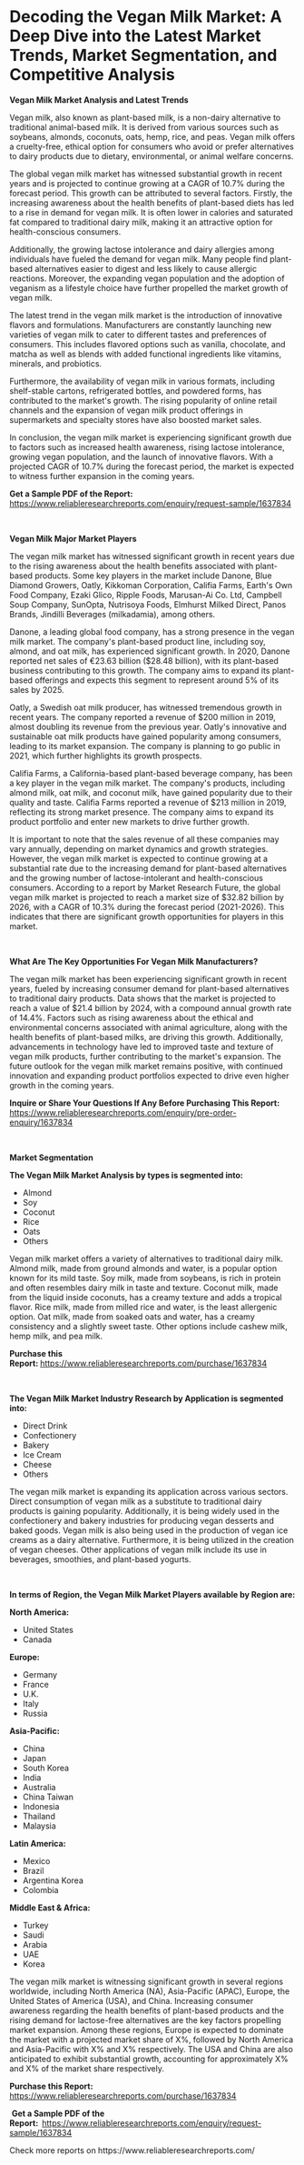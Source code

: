 <p><h1>Decoding the Vegan Milk Market: A Deep Dive into the Latest Market Trends, Market Segmentation, and Competitive Analysis</h1></p><p><strong>Vegan Milk Market Analysis and Latest Trends</strong></p>
<p><p>Vegan milk, also known as plant-based milk, is a non-dairy alternative to traditional animal-based milk. It is derived from various sources such as soybeans, almonds, coconuts, oats, hemp, rice, and peas. Vegan milk offers a cruelty-free, ethical option for consumers who avoid or prefer alternatives to dairy products due to dietary, environmental, or animal welfare concerns.</p><p>The global vegan milk market has witnessed substantial growth in recent years and is projected to continue growing at a CAGR of 10.7% during the forecast period. This growth can be attributed to several factors. Firstly, the increasing awareness about the health benefits of plant-based diets has led to a rise in demand for vegan milk. It is often lower in calories and saturated fat compared to traditional dairy milk, making it an attractive option for health-conscious consumers.</p><p>Additionally, the growing lactose intolerance and dairy allergies among individuals have fueled the demand for vegan milk. Many people find plant-based alternatives easier to digest and less likely to cause allergic reactions. Moreover, the expanding vegan population and the adoption of veganism as a lifestyle choice have further propelled the market growth of vegan milk.</p><p>The latest trend in the vegan milk market is the introduction of innovative flavors and formulations. Manufacturers are constantly launching new varieties of vegan milk to cater to different tastes and preferences of consumers. This includes flavored options such as vanilla, chocolate, and matcha as well as blends with added functional ingredients like vitamins, minerals, and probiotics.</p><p>Furthermore, the availability of vegan milk in various formats, including shelf-stable cartons, refrigerated bottles, and powdered forms, has contributed to the market's growth. The rising popularity of online retail channels and the expansion of vegan milk product offerings in supermarkets and specialty stores have also boosted market sales.</p><p>In conclusion, the vegan milk market is experiencing significant growth due to factors such as increased health awareness, rising lactose intolerance, growing vegan population, and the launch of innovative flavors. With a projected CAGR of 10.7% during the forecast period, the market is expected to witness further expansion in the coming years.</p></p>
<p><strong>Get a Sample PDF of the Report:&nbsp;</strong> <a href="https://www.reliableresearchreports.com/enquiry/request-sample/1637834">https://www.reliableresearchreports.com/enquiry/request-sample/1637834</a></p>
<p>&nbsp;</p>
<p><strong>Vegan Milk Major Market Players</strong></p>
<p><p>The vegan milk market has witnessed significant growth in recent years due to the rising awareness about the health benefits associated with plant-based products. Some key players in the market include Danone, Blue Diamond Growers, Oatly, Kikkoman Corporation, Califia Farms, Earth's Own Food Company, Ezaki Glico, Ripple Foods, Marusan-Ai Co. Ltd, Campbell Soup Company, SunOpta, Nutrisoya Foods, Elmhurst Milked Direct, Panos Brands, Jindilli Beverages (milkadamia), among others.</p><p>Danone, a leading global food company, has a strong presence in the vegan milk market. The company's plant-based product line, including soy, almond, and oat milk, has experienced significant growth. In 2020, Danone reported net sales of €23.63 billion ($28.48 billion), with its plant-based business contributing to this growth. The company aims to expand its plant-based offerings and expects this segment to represent around 5% of its sales by 2025.</p><p>Oatly, a Swedish oat milk producer, has witnessed tremendous growth in recent years. The company reported a revenue of $200 million in 2019, almost doubling its revenue from the previous year. Oatly's innovative and sustainable oat milk products have gained popularity among consumers, leading to its market expansion. The company is planning to go public in 2021, which further highlights its growth prospects.</p><p>Califia Farms, a California-based plant-based beverage company, has been a key player in the vegan milk market. The company's products, including almond milk, oat milk, and coconut milk, have gained popularity due to their quality and taste. Califia Farms reported a revenue of $213 million in 2019, reflecting its strong market presence. The company aims to expand its product portfolio and enter new markets to drive further growth.</p><p>It is important to note that the sales revenue of all these companies may vary annually, depending on market dynamics and growth strategies. However, the vegan milk market is expected to continue growing at a substantial rate due to the increasing demand for plant-based alternatives and the growing number of lactose-intolerant and health-conscious consumers. According to a report by Market Research Future, the global vegan milk market is projected to reach a market size of $32.82 billion by 2026, with a CAGR of 10.3% during the forecast period (2021-2026). This indicates that there are significant growth opportunities for players in this market.</p></p>
<p>&nbsp;</p>
<p><strong>What Are The Key Opportunities For Vegan Milk Manufacturers?</strong></p>
<p><p>The vegan milk market has been experiencing significant growth in recent years, fueled by increasing consumer demand for plant-based alternatives to traditional dairy products. Data shows that the market is projected to reach a value of $21.4 billion by 2024, with a compound annual growth rate of 14.4%. Factors such as rising awareness about the ethical and environmental concerns associated with animal agriculture, along with the health benefits of plant-based milks, are driving this growth. Additionally, advancements in technology have led to improved taste and texture of vegan milk products, further contributing to the market's expansion. The future outlook for the vegan milk market remains positive, with continued innovation and expanding product portfolios expected to drive even higher growth in the coming years.</p></p>
<p><strong>Inquire or Share Your Questions If Any Before Purchasing This Report:</strong> <a href="https://www.reliableresearchreports.com/enquiry/pre-order-enquiry/1637834">https://www.reliableresearchreports.com/enquiry/pre-order-enquiry/1637834</a></p>
<p>&nbsp;</p>
<p><strong>Market Segmentation</strong></p>
<p><strong>The Vegan Milk Market Analysis by types is segmented into:</strong></p>
<p><ul><li>Almond</li><li>Soy</li><li>Coconut</li><li>Rice</li><li>Oats</li><li>Others</li></ul></p>
<p><p>Vegan milk market offers a variety of alternatives to traditional dairy milk. Almond milk, made from ground almonds and water, is a popular option known for its mild taste. Soy milk, made from soybeans, is rich in protein and often resembles dairy milk in taste and texture. Coconut milk, made from the liquid inside coconuts, has a creamy texture and adds a tropical flavor. Rice milk, made from milled rice and water, is the least allergenic option. Oat milk, made from soaked oats and water, has a creamy consistency and a slightly sweet taste. Other options include cashew milk, hemp milk, and pea milk.</p></p>
<p><strong>Purchase this Report:&nbsp;</strong><a href="https://www.reliableresearchreports.com/purchase/1637834">https://www.reliableresearchreports.com/purchase/1637834</a></p>
<p>&nbsp;</p>
<p><strong>The Vegan Milk Market Industry Research by Application is segmented into:</strong></p>
<p><ul><li>Direct Drink</li><li>Confectionery</li><li>Bakery</li><li>Ice Cream</li><li>Cheese</li><li>Others</li></ul></p>
<p><p>The vegan milk market is expanding its application across various sectors. Direct consumption of vegan milk as a substitute to traditional dairy products is gaining popularity. Additionally, it is being widely used in the confectionery and bakery industries for producing vegan desserts and baked goods. Vegan milk is also being used in the production of vegan ice creams as a dairy alternative. Furthermore, it is being utilized in the creation of vegan cheeses. Other applications of vegan milk include its use in beverages, smoothies, and plant-based yogurts.</p></p>
<p>&nbsp;</p>
<p><strong>In terms of Region, the Vegan Milk Market Players available by Region are:</strong></p>
<p>
    <p> <strong> North America: </strong>
        <ul>
            <li>United States</li>
            <li>Canada</li>
        </ul>
        </p> 
    <p> <strong> Europe: </strong>
        <ul>
            <li>Germany</li>
            <li>France</li>
            <li>U.K.</li>
            <li>Italy</li>
            <li>Russia</li>
        </ul>
        </p> 
    <p> <strong> Asia-Pacific: </strong>
        <ul>
            <li>China</li>
            <li>Japan</li>
            <li>South Korea</li>
            <li>India</li>
            <li>Australia</li>
            <li>China Taiwan</li>
            <li>Indonesia</li>
            <li>Thailand</li>
            <li>Malaysia</li>
        </ul>
        </p> 
    <p> <strong> Latin America: </strong>
        <ul>
            <li>Mexico</li>
            <li>Brazil</li>
            <li>Argentina Korea</li>
            <li>Colombia</li>
        </ul>
        </p> 
    <p> <strong> Middle East & Africa: </strong>
        <ul>
            <li>Turkey</li>
            <li>Saudi</li>
            <li>Arabia</li>
            <li>UAE</li>
            <li>Korea</li>
        </ul>
    </p>
    </p>
<p><p>The vegan milk market is witnessing significant growth in several regions worldwide, including North America (NA), Asia-Pacific (APAC), Europe, the United States of America (USA), and China. Increasing consumer awareness regarding the health benefits of plant-based products and the rising demand for lactose-free alternatives are the key factors propelling market expansion. Among these regions, Europe is expected to dominate the market with a projected market share of X%, followed by North America and Asia-Pacific with X% and X% respectively. The USA and China are also anticipated to exhibit substantial growth, accounting for approximately X% and X% of the market share respectively.</p></p>
<p><strong>Purchase this Report: </strong><a href="https://www.reliableresearchreports.com/purchase/1637834">https://www.reliableresearchreports.com/purchase/1637834</a></p>
<p>&nbsp;<strong>Get a Sample PDF of the Report:&nbsp;&nbsp;</strong><a href="https://www.reliableresearchreports.com/enquiry/request-sample/1637834">https://www.reliableresearchreports.com/enquiry/request-sample/1637834</a></p>
<p><strong></strong></p>
<p>Check more reports on https://www.reliableresearchreports.com/</p>